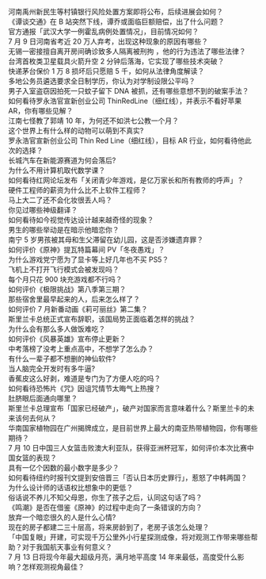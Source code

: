 河南禹州新民生等村镇银行风险处置方案即将公布，后续进展会如何？  
《谭谈交通》在 B 站突然下线，谭乔或面临巨额赔偿，出了什么问题？  
官方通报「武汉大学一例霍乱病例处置情况」，目前情况如何？  
7 月 9 日河南省考近 20 万人弃考，出现这种现象的原因有哪些？  
无锡一密接擅自离开房间确诊致多人隔离被刑拘 ，他的行为违法了哪些法律？  
台湾首枚类卫星载具火箭升空 2 分钟后落海，它实现了哪些技术突破？  
快递茅台保价 1 万 8 损坏后只愿赔 5 千，如何从法律角度解读？  
多地公务员遴选要求全日制学历，你认为对学制设限公平吗？  
男子入室盗窃因拍死一只蚊子留下 DNA 被抓，还有哪些意想不到的破案手法？  
如何看待罗永浩官宣新创业公司 ThinRedLine（细红线），并表示不看好苹果 AR，你有哪些见解？  
江南七怪教了郭靖 10 年，为何还不如洪七公教一个月？  
这个世界上有什么样的动物可以萌到不真实?  
罗永浩官宣新创业公司 Thin Red Line（细红线），目标 AR 行业，如何看待他此次的选择？  
长城汽车在新能源赛道为何会落后?  
为什么不用计算机取代数学课？  
如何看待红网论坛发布「关闭青少年游戏，是亿万家长和所有教师的呼声」？  
硬件工程师的薪资为什么比不上软件工程师？  
马上大二了还不会化妆很丢人吗？  
你见过哪些神级翻译？  
如何看待如今视觉传达设计越来越奇怪的现象？  
男生的哪些举动是在暗示他暗恋你？  
南宁 5 岁男孩被其母和生父滞留在幼儿园，这是否涉嫌遗弃罪？  
如何评价《原神》提瓦特篇幕间 PV「冬夜愚戏」？  
为什么游戏党宁愿为了显卡等上好几年也不买 PS5？  
飞机上不打开飞行模式会被发现吗？  
每个月只花 900 块充游戏都不行吗？  
如何评价《极限挑战》第八季第三期？  
那些宿舍里最早起来的人，后来怎么样了？  
如何评价 7 月新番动画《莉可丽丝》第二集？  
斯里兰卡总统正式宣布辞职，该国局势正面临着怎样的挑战？  
为什么会有那么多人做饭难吃？  
如何评价《风暴英雄》宣布停止更新？  
中考落榜了没考上重点高中，不想学了怎么办？  
有什么一辈子都不想删的神仙软件?  
当人脑完全开发时有多牛逼?  
香蕉皮这么好剥，难道是专门为了方便人吃的吗？  
如何看待恐怖片《咒》因诅咒情节太晦气上热搜？  
肚脐眼后面通向哪里？  
斯里兰卡总理宣布「国家已经破产」，破产对国家而言意味着什么？斯里兰卡的未来该何去何从？  
华南国家植物园在广州揭牌成立，是目前世界上最大的南亚热带植物园，你有哪些期待？  
7 月 10 日中国三人女篮击败澳大利亚队，获得亚洲杯冠军，如何评价本次比赛中国女篮的表现？  
具有一亿个因数的最小数字是多少？  
如何看待纽约时报刊文提到安倍晋三「否认日本历史罪行」，惹怒了中韩两国？  
为什么设计师的话语权比想象中的更低？  
俗话说不养儿不知父母恩，你生了孩子之后，认同这句话了吗？  
《鸣潮》是否在借鉴《原神》的过程中走向了一条错误的方向？  
放弃一个暗恋很久的人是什么心情?  
现在的房子都建二三十层高，将来房龄到了，老房子该怎么处理？  
「中国复眼」开建，可实现千万公里外小行星探测成像，将对观测工作带来哪些帮助？对于我国航天事业有何意义？  
7 月 13 日将现今年最大超级月亮，满月地平高度 14 年来最低，高度受什么影响？怎样观测视角最佳？  
